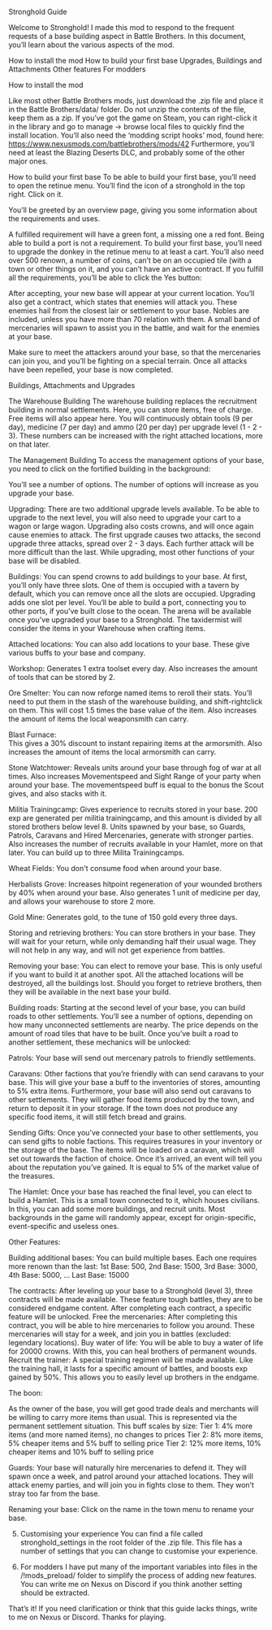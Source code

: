 Stronghold Guide 

Welcome to Stronghold! I made this mod to respond to the frequent requests of a base building aspect in Battle Brothers. In this document, you’ll learn about the various aspects of the mod.

How to install the mod
How to build your first base
Upgrades, Buildings and Attachments
Other features
For modders

How to install the mod

Like most other Battle Brothers mods, just download the .zip file and place it in the Battle Brothers/data/ folder. Do not unzip the contents of the file, keep them as a zip. If you’ve got the game on Steam, you can right-click it in the library and go to manage -> browse local files to quickly find the install location.
You’ll also need the ‘modding script hooks’ mod, found here:
https://www.nexusmods.com/battlebrothers/mods/42
Furthermore, you’ll need at least the Blazing Deserts DLC, and probably some of the other major ones.



How to build your first base
To be able to build your first base, you’ll need to open the retinue menu. You’ll find the icon of a stronghold in the top right. Click on it.

You’ll be greeted by an overview page, giving you some information about the requirements and uses.

A fulfilled requirement will have a green font, a missing one a red font. Being able to build a port is not a requirement.
To build your first base, you’ll need to upgrade the donkey in the retinue menu to at least a cart. You’ll also need over 500 renown, a number of coins, can’t be on an occupied tile (with a town or other things on it, and you can’t have an active contract. 
If you fulfill all the requirements, you’ll be able to click the Yes button:


After accepting, your new base will appear at your current location. You’ll also get a contract, which states that enemies will attack you. These enemies hail from the closest lair or settlement to your base. Nobles are included, unless you have more than 70 relation with them. A small band of mercenaries will spawn to assist you in the battle, and wait for the enemies at your base.


Make sure to meet the attackers around your base, so that the mercenaries can join you, and you’ll be fighting on a special terrain.
Once all attacks have been repelled, your base is now completed.

Buildings, Attachments and Upgrades

The Warehouse Building
The warehouse building replaces the recruitment building in normal settlements. Here, you can store items, free of charge. Free items will also appear here.
You will continuously obtain tools (9 per day), medicine (7 per day) and ammo (20 per day) per upgrade level (1 - 2 - 3). These numbers can be increased with the right attached locations, more on that later.


The Management Building
To access the management options of your base, you need to click on the fortified building in the background:

You’ll see a number of options. The number of options will increase as you upgrade your base. 



Upgrading:
There are two additional upgrade levels available. To be able to upgrade to the next level, you will also need to upgrade your cart to a wagon or large wagon. Upgrading also costs crowns, and will once again cause enemies to attack. The first upgrade causes two attacks, the second upgrade three attacks, spread over 2 - 3 days. Each further attack will be more difficult than the last. While upgrading, most other functions of your base will be disabled.

Buildings:
You can spend crowns to add buildings to your base. At first, you’ll only have three slots. One of them is occupied with a tavern by default, which you can remove once all the slots are occupied. Upgrading adds one slot per level. 
You’ll be able to build a port, connecting you to other ports, if you’ve built close to the ocean. 
The arena will be available once you’ve upgraded your base to a Stronghold.
The taxidermist will consider the items in your Warehouse when crafting items.

Attached locations:
You can also add locations to your base. These give various buffs to your base and company.

Workshop: 
Generates 1 extra toolset every day. Also increases the amount of tools that can be stored by 2.

Ore Smelter: 
You can now reforge named items to reroll their stats. You’ll need to put them in the stash of the warehouse building, and shift-rightclick on them. This will cost 1.5 times the base value of the item.
Also increases the amount of items the local weaponsmith can carry.

Blast Furnace:  
This gives a 30% discount to instant repairing items at the armorsmith.
Also increases the amount of items the local armorsmith can carry.

Stone Watchtower:
Reveals units around your base through fog of war at all times. 
Also increases Movementspeed and Sight Range of your party when around your base. The movementspeed buff is equal to the bonus the Scout gives, and also stacks with it.

Militia Trainingcamp: 
Gives experience to recruits stored in your base. 200 exp are generated per militia trainingcamp, and this amount is divided by all stored brothers below level 8.
Units spawned by your base, so Guards, Patrols, Caravans and Hired Mercenaries, generate with stronger parties.
Also increases the number of recruits available in your Hamlet, more on that later.
You can build up to three Milita Trainingcamps.

Wheat Fields: 
You don't consume food when around your base.

Herbalists Grove: 
Increases hitpoint regeneration of your wounded brothers by 40% when around your base.
Also generates 1 unit of medicine per day, and allows your warehouse to store 2 more.

Gold Mine: 
Generates gold, to the tune of 150 gold every three days.

Storing and retrieving brothers:
You can store brothers in your base. They will wait for your return, while only demanding half their usual wage. They will not help in any way, and will not get experience from battles. 

Removing your base:
You can elect to remove your base. This is only useful if you want to build it at another spot. All the attached locations will be destroyed, all the buildings lost. Should you forget to retrieve brothers, then they will be available in the next base your build.


Building roads: Starting at the second level of your base, you can build roads to other settlements. You’ll see a number of options, depending on how many unconnected settlements are nearby. The price depends on the amount of road tiles that have to be built. Once you’ve built a road to another settlement, these mechanics will be unlocked:

Patrols: Your base will send out mercenary patrols to friendly settlements. 

Caravans: Other factions that you’re friendly with can send caravans to your base. This will give your base a buff to the inventories of stores, amounting to 5% extra items. Furthermore, your base will also send out caravans to other settlements. They will gather food items produced by the town, and return to deposit it in your storage. If the town does not produce any specific food items, it will still fetch bread and grains.

Sending Gifts: Once you’ve connected your base to other settlements, you can send gifts to noble factions. This requires treasures in your inventory or the storage of the base. The items will be loaded on a caravan, which will set out towards the faction of choice. Once it’s arrived, an event will tell you about the reputation you’ve gained. It is equal to 5% of the market value of the treasures.

The Hamlet: Once your base has reached the final level, you can elect to build a Hamlet. This is a small town connected to it, which houses civilians. In this, you can add some more buildings, and recruit units. Most backgrounds in the game will randomly appear, except for origin-specific, event-specific and useless ones.


Other Features:


Building additional bases:
You can build multiple bases. Each one requires more renown than the last:
        1st Base:  500,
       2nd Base: 1500,
       3rd Base:  3000,
4th Base:  5000,
        …
       Last Base: 15000

The contracts:
After leveling up your base to a Stronghold (level 3), three contracts will be made available. These feature tough battles, they are to be considered endgame content. After completing each contract, a specific feature will be unlocked.
Free the mercenaries: After completing this contract, you will be able to hire mercenaries to follow you around. These mercenaries will stay for a week, and join you in battles (excluded: legendary locations). 
Buy water of life: You will be able to buy a water of life for 20000 crowns. With this, you can heal brothers of permanent wounds.
Recruit the trainer: A special training regimen will be made available. Like the training hall, it lasts for a specific amount of battles, and boosts exp gained by 50%. This allows you to easily level up brothers in the endgame.

The boon:

As the owner of the base, you will get good trade deals and merchants will be willing to carry more items than usual. This is represented via the permanent settlement situation. This buff scales by size:
Tier 1: 4% more items (and more named items), no changes to prices
Tier 2: 8% more items, 5% cheaper items and 5% buff to selling price
Tier 2: 12% more items, 10% cheaper items and 10% buff to selling price

Guards: Your base will naturally hire mercenaries to defend it. They will spawn once a week, and patrol around your attached locations. They will attack enemy parties, and will join you in fights close to them. They won’t stray too far from the base. 

Renaming your base: Click on the name in the town menu to rename your base.


5) Customising your experience
You can find a file called stronghold_settings in the root folder of the .zip file. This file has a number of settings that you can change to customise your experience.

6) For modders
I have put many of the important variables into files in the /!mods_preload/ folder to simplify the process of adding new features. You can write me on Nexus on Discord if you think another setting should be extracted.


That’s it! If you need clarification or think that this guide lacks things, write to me on Nexus or Discord. Thanks for playing.
